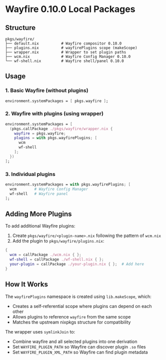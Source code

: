 # Wayfire 0.10.0 Local Packages

## Structure

```
pkgs/wayfire/
├── default.nix          # Wayfire compositor 0.10.0
├── plugins.nix          # wayfirePlugins scope (makeScope)
├── wrapper.nix          # Wrapper to set plugin paths
├── wcm.nix              # Wayfire Config Manager 0.10.0
└── wf-shell.nix         # Wayfire shell/panel 0.10.0
```

## Usage

### 1. Basic Wayfire (without plugins)

```nix
environment.systemPackages = [ pkgs.wayfire ];
```

### 2. Wayfire with plugins (using wrapper)

```nix
environment.systemPackages = [
  (pkgs.callPackage ./pkgs/wayfire/wrapper.nix {
    wayfire = pkgs.wayfire;
    plugins = with pkgs.wayfirePlugins; [
      wcm
      wf-shell
    ];
  })
];
```

### 3. Individual plugins

```nix
environment.systemPackages = with pkgs.wayfirePlugins; [
  wcm        # Wayfire Config Manager
  wf-shell   # Wayfire panel
];
```

## Adding More Plugins

To add additional Wayfire plugins:

1. Create `pkgs/wayfire/<plugin-name>.nix` following the pattern of `wcm.nix`
2. Add the plugin to `pkgs/wayfire/plugins.nix`:

```nix
{
  wcm = callPackage ./wcm.nix { };
  wf-shell = callPackage ./wf-shell.nix { };
  your-plugin = callPackage ./your-plugin.nix { };  # Add here
}
```

## How It Works

The `wayfirePlugins` namespace is created using `lib.makeScope`, which:
- Creates a self-referential scope where plugins can depend on each other
- Allows plugins to reference `wayfire` from the same scope
- Matches the upstream nixpkgs structure for compatibility

The wrapper uses `symlinkJoin` to:
- Combine wayfire and all selected plugins into one derivation
- Set `WAYFIRE_PLUGIN_PATH` so Wayfire can discover plugin `.so` files
- Set `WAYFIRE_PLUGIN_XML_PATH` so Wayfire can find plugin metadata
